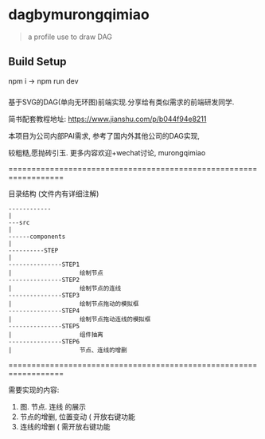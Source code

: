 # dagbymurongqimiao

> a profile use to draw DAG

## Build Setup

npm i    ->     npm  run dev 

###  
基于SVG的DAG(单向无环图)前端实现.分享给有类似需求的前端研发同学.

简书配套教程地址: https://www.jianshu.com/p/b044f94e8211

本项目为公司内部PAI需求,
参考了国内外其他公司的DAG实现,

较粗糙,愿抛砖引玉.
更多内容欢迎+wechat讨论, murongqimiao

==================================================================

目录结构
    (文件内有详细注解)

    ------------
    |
    ---src
    |
    ------components
    |
    ----------STEP
    |
    ---------------STEP1
    |                   绘制节点
    ---------------STEP2
    |                   绘制节点的连线
    ---------------STEP3
    |                   绘制节点拖动的模拟框
    ---------------STEP4
    |                   绘制节点拖动连线的模拟框
    ---------------STEP5
    |                   组件抽离
    ---------------STEP6
    |                   节点、连线的增删


==================================================================

需要实现的内容:
1. 图. 节点. 连线 的展示
2. 节点的增删, 位置变动 ( 开放右键功能
3. 连线的增删 ( 需开放右键功能
